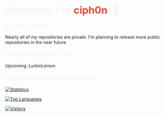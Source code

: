 <h1 style="font-size:24pt;color:#F7F4F3;">Welcome! I'm <span style="font-weight:bold;color:#F44434">ciph0n</span>! 👋</h1>
<h3 style="color:#F7F4F3;">Bio (2022-07-18)</h3>
<p>Nearly all of my repositories are private. I'm planning to release more public repositories in the near future.</p>
<h3 style="color:#F7F4F3;">Release Radar (2022-11-03)</h3>
<p>Upcoming: LurkinLemon</p>
<h3 style="color:#F7F4F3;">Account Statistics (Public & Private)</h3>

[![Statistics](https://github-readme-stats.vercel.app/api?username=ciph0n&count_private=true&show_icons=true&theme=radical)](https://github.com/ciph0n)

[![Top Languages](https://github-readme-stats.vercel.app/api/top-langs/?username=ciph0n&layout=compact&theme=radical)](https://github.com/ciph0n?tab=repositories)

[![Visitors](https://komarev.com/ghpvc/?username=ciph0n&color=101720)](https://github.com/ciph0n)
